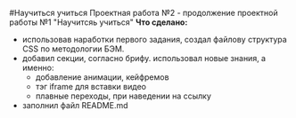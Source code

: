#Научиться учиться
Проектная работа №2 - продолжение проектной работы №1 "Научитсяь учиться"
**Что сделано:**
* использовав наработки первого задания, создал файлову структура CSS по методологии БЭМ.
* добавил секции, согласно брифу. использовал новые знания, а именно: 
  * добавление анимации, кейфремов
  * тэг iframe для вставки видео
  * плавные переходы, при наведении на ссылку
* заполнил файл README.md
